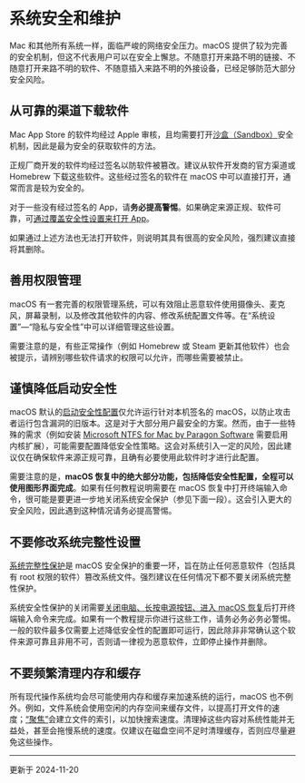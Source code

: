 # 系统安全和维护

Mac 和其他所有系统一样，面临严峻的网络安全压力。macOS 提供了较为完善的安全机制，但这不代表用户可以在安全上懈怠。不随意打开来路不明的链接、不随意打开来路不明的软件、不随意插入来路不明的外接设备，已经足够防范大部分安全风险。


## 从可靠的渠道下载软件

Mac App Store 的软件均经过 Apple 审核，且均需要打开[沙盒（Sandbox）](https://developer.apple.com/documentation/security/app-sandbox)安全机制，因此是最为安全的获取软件的方法。

正规厂商开发的软件均经过签名以防软件被篡改。建议从软件开发商的官方渠道或 Homebrew 下载这些软件。这些经过签名的软件在 macOS 中可以直接打开，通常而言是较为安全的。

对于一些没有经过签名的 App，请**务必提高警惕**。如果确定来源正规、软件可靠，可[通过覆盖安全性设置来打开 App](https://support.apple.com/zh-cn/guide/mac-help/mh40617/15.0/mac/15.0)。

如果通过上述方法也无法打开软件，则说明其具有很高的安全风险，强烈建议直接将其删除。


## 善用权限管理

macOS 有一套完善的权限管理系统，可以有效阻止恶意软件使用摄像头、麦克风，屏幕录制，以及修改其他软件的内容、修改系统配置文件等。在“系统设置”—“隐私与安全性”中可以详细管理这些设置。

需要注意的是，有些正常操作（例如 Homebrew 或 Steam 更新其他软件）也会被提示，请辨别哪些软件请求的权限可以允许，而哪些需要被禁止。


## 谨慎降低启动安全性

macOS 默认的[启动安全性配置](https://support.apple.com/zh-cn/guide/security/sec7d92dc49f/web)仅允许运行针对本机签名的 macOS，以防止攻击者运行包含漏洞的旧版本。这是对于大部分用户最安全的方案。然而，由于一些特殊的需求（例如安装 [Microsoft NTFS for Mac by Paragon Software](./connect-disk.md) 需要启用内核扩展），可能需要配置降低安全性策略。这会对系统引入一定的风险，因此建议仅在确保软件来源正规可靠，且确有必要使用此软件时才进行此配置。

需要注意的是，**macOS 恢复中的绝大部分功能，包括降低安全性配置，全程可以使用图形界面完成**。如果有任何教程说明需要在 macOS 恢复中打开终端输入命令，很可能是要更进一步地关闭系统安全保护（参见下面一段）。这会引入更大的安全风险，因此遇到这种情况请务必提高警惕。


## 不要修改系统完整性设置

[系统完整性保护](https://support.apple.com/zh-cn/102149)是 macOS 安全保护的重要一环，旨在防止任何恶意软件（包括具有 root 权限的软件）篡改系统文件。强烈建议在任何情况下都不要关闭系统完整性保护。

系统安全性保护的关闭需要[关闭电脑、长按电源按钮、进入 macOS 恢复](https://support.apple.com/zh-cn/guide/mac-help/mchl82829c17/15.0/mac/15.0)后打开终端输入命令来完成。如果有一个教程提示你进行这些工作，请务必务必务必警惕。一般的软件最多仅需要上述降低安全性的配置即可运行，因此除非非常确认这个软件来源可靠且非用不可，否则请一律视为恶意软件，立即停止操作并删除。


## 不要频繁清理内存和缓存

所有现代操作系统均会尽可能使用内存和缓存来加速系统的运行，macOS 也不例外。例如，文件系统会使用空闲的内存空间来缓存文件，以提高打开文件的速度；[“聚焦”](https://support.apple.com/zh-cn/guide/mac-help/mchlp1008/mac)会建立文件的索引，以加快搜索速度。清理掉这些内容对系统性能并无益处，甚至会拖慢系统的速度。仅建议在磁盘空间不足时清理缓存，否则应尽量避免这些操作。


---

更新于 2024-11-20
